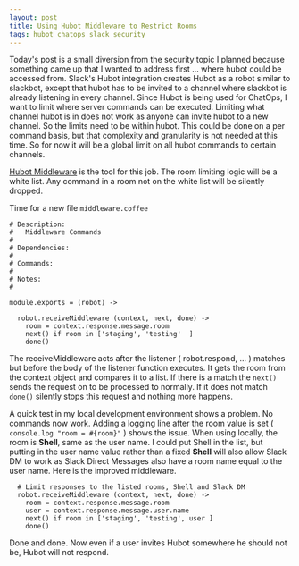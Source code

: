 ```yaml
---
layout: post
title: Using Hubot Middleware to Restrict Rooms
tags: hubot chatops slack security
---
```


Today's post is a small diversion from the security topic I planned because something came up that I wanted to address first ... where hubot could be accessed from.   Slack's Hubot integration creates Hubot as a robot similar to slackbot, except that hubot has to be invited to a channel where slackbot is already listening in every channel.   Since Hubot is being used for ChatOps, I want to limit where server commands can be executed.  Limiting what channel hubot is in does not work as anyone can invite hubot to a new channel.    So the limits need to be within hubot.   This could be done on a per command basis, but that complexity and granularity is not needed at this time. So for now it will be a global limit on all hubot commands to certain channels.

[Hubot Middleware](https://github.com/github/hubot/blob/master/docs/scripting.md#execution-process-and-api) is the tool for this job.  The room limiting logic will be a white list.  Any command in a room not on the white list will be silently dropped.

Time for a new file `middleware.coffee`

```
# Description:
#   Middleware Commands
#
# Dependencies:
#
# Commands:
#
# Notes:
#

module.exports = (robot) ->

  robot.receiveMiddleware (context, next, done) ->
    room = context.response.message.room
    next() if room in ['staging', 'testing'  ]
    done()
```

The receiveMiddleware acts after the listener ( robot.respond, ... ) matches but before the body of the listener function executes.  It gets the room from the context object and compares it to a list.  If there is a match the `next()` sends the request on to be processed to normally.   If it does not match `done()` silently stops this request and nothing more happens.

A quick test in my local development environment shows a problem.   No commands now work.   Adding a logging line after the room value is set ( `console.log "room = #{room}"` ) shows the issue.   When using locally, the room is **Shell**, same as the user name.    I could put Shell in the list, but putting in the user name value rather than a fixed **Shell** will also allow Slack DM to work as Slack Direct Messages also have a room name equal to the user name.    Here is the improved middleware.

```
  # Limit responses to the listed rooms, Shell and Slack DM
  robot.receiveMiddleware (context, next, done) ->
    room = context.response.message.room
    user = context.response.message.user.name
    next() if room in ['staging', 'testing', user ]
    done()
```

Done and done.  Now even if a user invites Hubot somewhere he should not be, Hubot will not respond.
